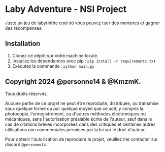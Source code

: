 # Laby Adventure - NSI Project

Juste un jeu de labyrinthe cool où vous pouvez tuer des monstres et gagner des récompenses.

## Installation

1. Clonez ce dépôt sur votre machine locale.
2. Installez les dépendances avec pip : `pip install -r requirements.txt`
4. Exécutez la commande : `python main.py`

## Copyright 2024 @personne14 & @KmzmK.

Tous droits réservés.

Aucune partie de ce projet ne peut être reproduite, distribuée, ou transmise sous quelque forme ou par quelque moyen que ce soit, y compris la photocopie, l'enregistrement, ou d'autres méthodes électroniques ou mécaniques, sans l'autorisation préalable écrite de l'auteur, sauf dans le cas de citations brèves incorporées dans des critiques et certaines autres utilisations non commerciales permises par la loi sur le droit d'auteur.

Pour obtenir l'autorisation de reproduire le projet, veuillez me contacter sur discord `@personne14`.
